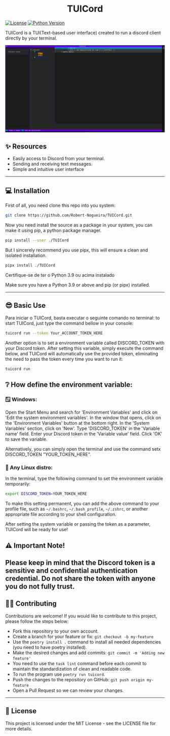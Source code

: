 <h1 align="center">TUICord</h1>

[![License](https://img.shields.io/badge/License-MIT-purple.svg)](https://opensource.org/licenses/MIT)
[![Python Version](https://img.shields.io/badge/python-^3.9-purple)](https://www.python.org/downloads/release/python-390/)

TUICord is a TUI(Text-based user interface) created to run a discord client
directly by your terminal.

![TUICord Screenshot](img.png)

## :sparkles: Resources

- Easily access to Discord from your terminal.
- Sending and receiving text messages.
- Simple and intuitive user interface

---

## 💻 Installation

First of all, you need clone this repo into you system:

````bash
git clone https://github.com/Robert-Nogueira/TUICord.git
````

Now you need install the source as a package in your system,
you can make it using pip, a python package manager.

````bash
pip install --user ./TUICord
````

But I sincerely recommend you use pipx,
this will ensure a clean and isolated installation.

````bash
pipx install ./TUICord
````

Certifique-se de ter o Python 3.9 ou acima instalado

Make sure you have a Python 3.9 or above and pip (or pipx) installed.
___

## 😎 Basic Use

Para iniciar o TUICord, basta executar o seguinte comando no terminal:
to start TUICord, just type the command bellow in your console:

````bash
tuicord run --token Your_ACCOUNT_TOKEN_HERE
````

Another option is to set a environment variable called DISCORD_TOKEN with your
Discord token. After setting this variable, simply execute the command below,
and TUICord will automatically use the provided token, eliminating the need to
pass the token every time you want to run it:

````bash
tuicord run
````

## ❔ How define the environment variable:

### :window: Windows:

Open the Start Menu and search for 'Environment Variables' and click on 'Edit
the system environment variables'.
In the window that opens, click on the 'Environment Variables' button at the
bottom right.
In the 'System Variables' section, click on 'New'.
Type 'DISCORD_TOKEN' in the 'Variable name' field.
Enter your Discord token in the 'Variable value' field.
Click 'OK' to save the variable.

Alternatively, you can simply open the terminal and use the command setx
DISCORD_TOKEN "YOUR_TOKEN_HERE".

### :penguin: Any Linux distro:

In the terminal, type the following command to set the environment variable
temporarily:

````bash
export DISCORD_TOKEN=YOUR_TOKEN_HERE
````

To make this setting permanent, you can add the above command to your profile
file, such as `~/.bashrc`, `~/.bash_profile`, `~/.zshrc`, or another
appropriate file
according to your shell configuration.

After setting the system variable or passing the token as a parameter, TUICord
will be ready for use!

## :warning: Important Note!

Please keep in mind that the Discord token is a sensitive and confidential
authentication credential. Do not share the token with anyone you do not fully
trust.
---

## 👨‍💻 Contributing

Contributions are welcome! If you would like to contribute to this project,
please follow the steps below:

- Fork this repository to your own account.
- Create a branch for your feature or fix: `git checkout -b my-feature`
- Use the `poetry install .` command to install all needed dependencies (you
  need to have poetry installed).
- Make the desired changes and add
  commits: `git commit -m 'Adding new feature'`
- You need to use the `task lint` command before each commit to maintain the
  standardization of clean and readable code.
- To run the program use `poetry run tuicord`.
- Push the changes to the repository on GitHub: `git push origin my-feature`
- Open a Pull Request so we can review your changes.

---

## :scroll: License

This project is licensed under the MIT License - see the LICENSE file for more
details.

